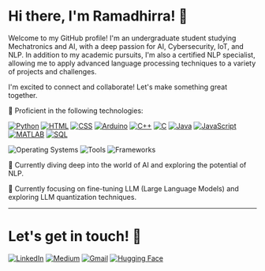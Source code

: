 # Hi there, I'm Ramadhirra! 👋

Welcome to my GitHub profile! I'm an undergraduate student studying Mechatronics and AI, with a deep passion for AI, Cybersecurity, IoT, and NLP. In addition to my academic pursuits, I'm also a certified NLP specialist, allowing me to apply advanced language processing techniques to a variety of projects and challenges.

I'm excited to connect and collaborate! Let's make something great together.

💼 Proficient in the following technologies:

[![Python](https://img.shields.io/badge/-Python-%233776AB?style=flat-square&logo=python&logoColor=white)](https://www.python.org/) 
[![HTML](https://img.shields.io/badge/-HTML-%23E34F26?style=flat-square&logo=html5&logoColor=white)](https://developer.mozilla.org/en-US/docs/Web/HTML) 
[![CSS](https://img.shields.io/badge/-CSS-%231572B6?style=flat-square&logo=css3&logoColor=white)](https://developer.mozilla.org/en-US/docs/Web/CSS) 
[![Arduino](https://img.shields.io/badge/-Arduino-%2300979D?style=flat-square&logo=arduino&logoColor=white)](https://www.arduino.cc/) 
[![C++](https://img.shields.io/badge/-C++-%2300599C?style=flat-square&logo=c%2B%2B&logoColor=white)](https://isocpp.org/) 
[![C](https://img.shields.io/badge/-C-%23A8B9CC?style=flat-square&logo=c&logoColor=white)](https://devdocs.io/c/) 
[![Java](https://img.shields.io/badge/-Java-%23007396?style=flat-square&logo=java&logoColor=white)](https://www.java.com/) 
[![JavaScript](https://img.shields.io/badge/-JavaScript-%23F7DF1E?style=flat-square&logo=javascript&logoColor=black)](https://developer.mozilla.org/en-US/docs/Web/JavaScript) 
[![MATLAB](https://img.shields.io/badge/-MATLAB-%23FF6600?style=flat-square&logo=mathworks&logoColor=white)](https://www.mathworks.com/products/matlab.html) 
[![SQL](https://img.shields.io/badge/-SQL-%23003B57?style=flat-square&logo=sql&logoColor=white)](https://www.sql.com/) 

![Operating Systems](https://img.shields.io/badge/OS-Windows%20%7C%20Linux-%230078D7?style=flat-square&labelFontSize=large)
![Tools](https://img.shields.io/badge/Tools-Git%20%7C%20Docker%20%7C%20Jupyter%20%7C%20Anaconda%20%7C%20VSCode%20%7C%20AutoCAD%20%7C%20Proteus%20%7C%20Arduino%20IDE%20%7C%20XAMPP-%23F05032?style=flat-square&labelFontSize=large)
![Frameworks](https://img.shields.io/badge/Frameworks-PyTorch%20%7C%20TensorFlow%20%7C%20scikit--learn%20%7C%20Keras%20%7C%20Flask%20%7C%20Streamlit-%23FF6F00?style=flat-square&labelFontSize=large)

🔭 Currently diving deep into the world of AI and exploring the potential of NLP.

🔬 Currently focusing on fine-tuning LLM (Large Language Models) and exploring LLM quantization techniques.

---

# Let's get in touch! 🤝

[![LinkedIn](https://img.shields.io/badge/-LinkedIn-blue?style=flat-square&logo=linkedin&logoColor=white&link=https://id.linkedin.com/in/ramadhirra-azzahra-putri-78b643252)](https://id.linkedin.com/in/ramadhirra-azzahra-putri-78b643252)
[![Medium](https://img.shields.io/badge/-Medium-%23000000?style=flat-square&logo=medium&logoColor=white&link=https://medium.com/@ramadhirraazzahraputri)](https://medium.com/@ramadhirraazzahraputri)
[![Gmail](https://img.shields.io/badge/-Gmail-%23D14836?style=flat-square&logo=gmail&logoColor=white&link=mailto:ramadhirraazzahraputri@upi.edu)](mailto:ramadhirraazzahraputri@upi.edu)
[![Hugging Face](https://img.shields.io/badge/-Hugging%20Face-%2300B89D?style=flat-square&logo=hugging%20face&logoColor=white&link=https://huggingface.co/aridoverrun)](https://huggingface.co/rmdhirr)


